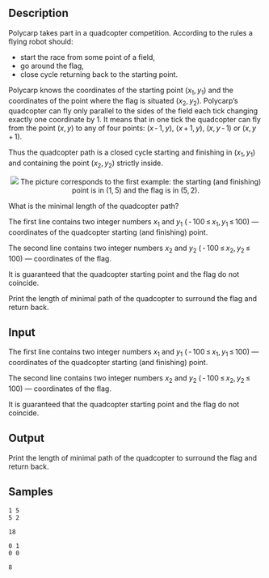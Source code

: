 ## Description

<div><p>Polycarp takes part in a quadcopter competition. According to the rules a flying robot should:</p><ul> <li> start the race from some point of a field, </li><li> go around the flag, </li><li> close cycle returning back to the starting point. </li></ul><p>Polycarp knows the coordinates of the starting point (<span class="tex-span"><i>x</i><sub class="lower-index">1</sub>, <i>y</i><sub class="lower-index">1</sub></span>) and the coordinates of the point where the flag is situated (<span class="tex-span"><i>x</i><sub class="lower-index">2</sub>, <i>y</i><sub class="lower-index">2</sub></span>). Polycarp’s quadcopter can fly only parallel to the sides of the field each tick changing exactly one coordinate by <span class="tex-span">1</span>. It means that in one tick the quadcopter can fly from the point (<span class="tex-span"><i>x</i>, <i>y</i></span>) to any of four points: (<span class="tex-span"><i>x</i> - 1, <i>y</i></span>), (<span class="tex-span"><i>x</i> + 1, <i>y</i></span>), (<span class="tex-span"><i>x</i>, <i>y</i> - 1</span>) or (<span class="tex-span"><i>x</i>, <i>y</i> + 1</span>).</p><p>Thus the quadcopter path is a closed cycle starting and finishing in (<span class="tex-span"><i>x</i><sub class="lower-index">1</sub>, <i>y</i><sub class="lower-index">1</sub></span>) and containing the point (<span class="tex-span"><i>x</i><sub class="lower-index">2</sub>, <i>y</i><sub class="lower-index">2</sub></span>) strictly inside.</p><center> <img class="tex-graphics" src="./28862/file/cHm5SThv.png" style="max-width: 100.0%;max-height: 100.0%;">   <span class="tex-font-size-small">The picture corresponds to the first example: the starting (and finishing) point is in (<span class="tex-span">1, 5</span>) and the flag is in (<span class="tex-span">5, 2</span>).</span> </center><p>What is the minimal length of the quadcopter path?</p></div><div class="input-specification"><p>The first line contains two integer numbers <span class="tex-span"><i>x</i><sub class="lower-index">1</sub></span> and <span class="tex-span"><i>y</i><sub class="lower-index">1</sub></span> (<span class="tex-span"> - 100 ≤ <i>x</i><sub class="lower-index">1</sub>, <i>y</i><sub class="lower-index">1</sub> ≤ 100</span>) — coordinates of the quadcopter starting (and finishing) point.</p><p>The second line contains two integer numbers <span class="tex-span"><i>x</i><sub class="lower-index">2</sub></span> and <span class="tex-span"><i>y</i><sub class="lower-index">2</sub></span> (<span class="tex-span"> - 100 ≤ <i>x</i><sub class="lower-index">2</sub>, <i>y</i><sub class="lower-index">2</sub> ≤ 100</span>) — coordinates of the flag.</p><p>It is guaranteed that the quadcopter starting point and the flag do not coincide.</p></div><div class="output-specification"><p>Print the length of minimal path of the quadcopter to surround the flag and return back.</p></div>

## Input

<p>The first line contains two integer numbers <span class="tex-span"><i>x</i><sub class="lower-index">1</sub></span> and <span class="tex-span"><i>y</i><sub class="lower-index">1</sub></span> (<span class="tex-span"> - 100 ≤ <i>x</i><sub class="lower-index">1</sub>, <i>y</i><sub class="lower-index">1</sub> ≤ 100</span>) — coordinates of the quadcopter starting (and finishing) point.</p><p>The second line contains two integer numbers <span class="tex-span"><i>x</i><sub class="lower-index">2</sub></span> and <span class="tex-span"><i>y</i><sub class="lower-index">2</sub></span> (<span class="tex-span"> - 100 ≤ <i>x</i><sub class="lower-index">2</sub>, <i>y</i><sub class="lower-index">2</sub> ≤ 100</span>) — coordinates of the flag.</p><p>It is guaranteed that the quadcopter starting point and the flag do not coincide.</p>

## Output

<p>Print the length of minimal path of the quadcopter to surround the flag and return back.</p>

## Samples

```input1
1 5
5 2

```

```output1
18

```






```input2
0 1
0 0

```

```output2
8

```



